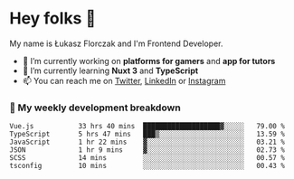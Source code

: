 # Hey folks 👋

My name is Łukasz Florczak and I'm Frontend Developer. 

- 🔭 I’m currently working on **platforms for gamers** and **app for tutors**
- 🌱 I’m currently learning **Nuxt 3** and **TypeScript**
- 📫 You can reach me on [Twitter](https://twitter.com/lukaszflorczak), [LinkedIn](https://pl.linkedin.com/in/lukasz-florczak) or [Instagram](https://instagram.com/lukaszflorczak)


### 🧮 My weekly development breakdown

<!--START_SECTION:waka-->

```text
Vue.js           33 hrs 40 mins  ███████████████████▓░░░░░   79.00 %
TypeScript       5 hrs 47 mins   ███▒░░░░░░░░░░░░░░░░░░░░░   13.59 %
JavaScript       1 hr 22 mins    ▓░░░░░░░░░░░░░░░░░░░░░░░░   03.21 %
JSON             1 hr 9 mins     ▓░░░░░░░░░░░░░░░░░░░░░░░░   02.73 %
SCSS             14 mins         ░░░░░░░░░░░░░░░░░░░░░░░░░   00.57 %
tsconfig         10 mins         ░░░░░░░░░░░░░░░░░░░░░░░░░   00.43 %
```

<!--END_SECTION:waka-->

<!--
**lukaszflorczak/lukaszflorczak** is a ✨ _special_ ✨ repository because its `README.md` (this file) appears on your GitHub profile.

Here are some ideas to get you started:

- 🔭 I’m currently working on ...
- 🌱 I’m currently learning ...
- 👯 I’m looking to collaborate on ...
- 🤔 I’m looking for help with ...
- 💬 Ask me about ...
- 📫 How to reach me: ...
- 😄 Pronouns: ...
- ⚡ Fun fact: ...
-->

